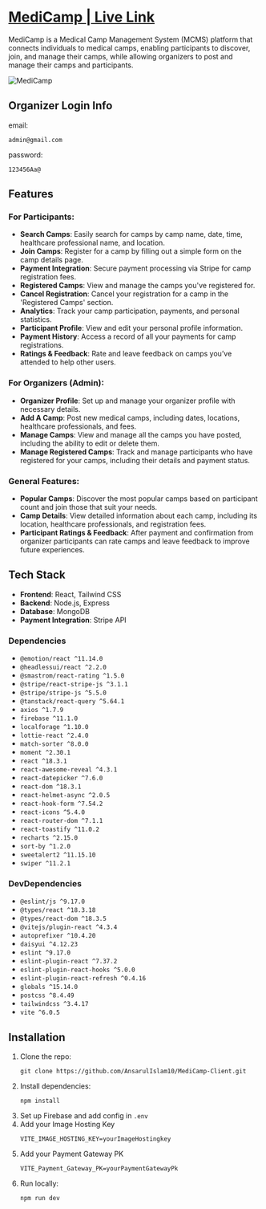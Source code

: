 # [MediCamp | Live Link](https://medicamp-8c925.web.app)

MediCamp is a Medical Camp Management System (MCMS) platform that connects individuals to medical camps, enabling participants to discover, join, and manage their camps, while allowing organizers to post and manage their camps and participants.

![MediCamp](https://i.ibb.co.com/DD2dF8xv/medicamp-image.png)


## Organizer Login Info
email: 
```
admin@gmail.com
```
password:
```
123456Aa@
```


## Features

### For Participants:
- **Search Camps**: Easily search for camps by camp name, date, time, healthcare professional name, and location.
- **Join Camps**: Register for a camp by filling out a simple form on the camp details page.
- **Payment Integration**: Secure payment processing via Stripe for camp registration fees.
- **Registered Camps**: View and manage the camps you've registered for.
- **Cancel Registration**: Cancel your registration for a camp in the 'Registered Camps' section.
- **Analytics**: Track your camp participation, payments, and personal statistics.
- **Participant Profile**: View and edit your personal profile information.
- **Payment History**: Access a record of all your payments for camp registrations.
- **Ratings & Feedback**: Rate and leave feedback on camps you’ve attended to help other users.

### For Organizers (Admin):
- **Organizer Profile**: Set up and manage your organizer profile with necessary details.
- **Add A Camp**: Post new medical camps, including dates, locations, healthcare professionals, and fees.
- **Manage Camps**: View and manage all the camps you have posted, including the ability to edit or delete them.
- **Manage Registered Camps**: Track and manage participants who have registered for your camps, including their details and payment status.

### General Features:
- **Popular Camps**: Discover the most popular camps based on participant count and join those that suit your needs.
- **Camp Details**: View detailed information about each camp, including its location, healthcare professionals, and registration fees.
- **Participant Ratings & Feedback**: After payment and confirmation from organizer participants can rate camps and leave feedback to improve future experiences.

## Tech Stack
- **Frontend**: React, Tailwind CSS
- **Backend**: Node.js, Express
- **Database**: MongoDB
- **Payment Integration**: Stripe API

### Dependencies
- `@emotion/react ^11.14.0`  
- `@headlessui/react ^2.2.0`  
- `@smastrom/react-rating ^1.5.0`  
- `@stripe/react-stripe-js ^3.1.1`  
- `@stripe/stripe-js ^5.5.0`  
- `@tanstack/react-query ^5.64.1`  
- `axios ^1.7.9`  
- `firebase ^11.1.0`  
- `localforage ^1.10.0`  
- `lottie-react ^2.4.0`  
- `match-sorter ^8.0.0`  
- `moment ^2.30.1`  
- `react ^18.3.1`  
- `react-awesome-reveal ^4.3.1`  
- `react-datepicker ^7.6.0`  
- `react-dom ^18.3.1`  
- `react-helmet-async ^2.0.5`  
- `react-hook-form ^7.54.2`  
- `react-icons ^5.4.0`  
- `react-router-dom ^7.1.1`  
- `react-toastify ^11.0.2`  
- `recharts ^2.15.0`  
- `sort-by ^1.2.0`  
- `sweetalert2 ^11.15.10`  
- `swiper ^11.2.1`  


### DevDependencies
- `@eslint/js ^9.17.0`  
- `@types/react ^18.3.18`  
- `@types/react-dom ^18.3.5`  
- `@vitejs/plugin-react ^4.3.4`  
- `autoprefixer ^10.4.20`  
- `daisyui ^4.12.23`  
- `eslint ^9.17.0`  
- `eslint-plugin-react ^7.37.2`  
- `eslint-plugin-react-hooks ^5.0.0`  
- `eslint-plugin-react-refresh ^0.4.16`  
- `globals ^15.14.0`  
- `postcss ^8.4.49`  
- `tailwindcss ^3.4.17`  
- `vite ^6.0.5`  


## Installation
1. Clone the repo:
   ```
   git clone https://github.com/AnsarulIslam10/MediCamp-Client.git
   ```
2. Install dependencies:
   ```
   npm install
   ```
3. Set up Firebase and add config in `.env`
4. Add your Image Hosting Key
    ```
    VITE_IMAGE_HOSTING_KEY=yourImageHostingkey
    ```
5. Add your Payment Gateway PK
    ```
    VITE_Payment_Gateway_PK=yourPaymentGatewayPk
    ```
6. Run locally:
   ```
   npm run dev
   ```